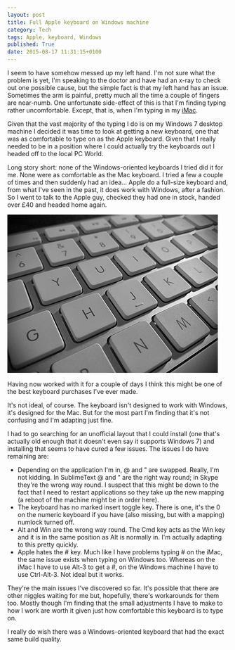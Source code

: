 ```yaml
---
layout: post
title: Full Apple keyboard on Windows machine
category: Tech
tags: Apple, keyboard, Windows
published: True
date: 2015-08-17 11:31:15+0100
---
```


I seem to have somehow messed up my left hand. I'm not sure what the problem is
yet, I'm speaking to the doctor and have had an x-ray to check out one possible
cause, but the simple fact is that my left hand has an issue. Sometimes the
arm is painful, pretty much all the time a couple of fingers are near-numb.
One unfortunate side-effect of this is that I'm finding typing rather
uncomfortable. Except, that is, when I'm typing in my
[iMac](/2015/06/27/my-first-couple-of-weeks-with-an-imac.html).

Given that the vast majority of the typing I do is on my Windows 7 desktop
machine I decided it was time to look at getting a new keyboard, one that
was as comfortable to type on as the Apple keyboard. Given that I really needed
to be in a position where I could actually try the keyboards out I headed
off to the local PC World.

Long story short: none of the Windows-oriented keyboards I tried did it for me.
None were as comfortable as the Mac keyboard. I tried a few a couple of times
and then suddenly had an idea... Apple do a full-size keyboard and, from what
I've seen in the past, it does work with Windows, after a fashion. So I went
to talk to the Apple guy, checked they had one in stock, handed over £40 and
headed home again.

![Apple Keyboard](/attachments/2015/08/17/Apple-Keyboard.jpg)

Having now worked with it for a couple of days I think this might be one of
the best keyboard purchases I've ever made.

It's not ideal, of course. The keyboard isn't designed to work with Windows,
it's designed for the Mac. But for the most part I'm finding that it's not
confusing and I'm adapting just fine.

I had to go searching for an unofficial layout that I could install (one
that's actually old enough that it doesn't even say it supports Windows 7)
and installing that seems to have cured a few issues. The issues I do have
remaining are:

* Depending on the application I'm in, @ and " are swapped. Really, I'm not
kidding. In SublimeText @ and " are the right way round; in Skype they're the
wrong way round. I suspect that this might be down to the fact that I need
to restart applications so they take up the new mapping (a reboot of the machine
might be in order here).
* The keyboard has no marked insert toggle key. There is one, it's the 0 on
the numeric keyboard if you have (also missing, but with a mapping) numlock
turned off.
* Alt and Win are the wrong way round. The Cmd key acts as the Win key and it
is in the same position as Alt is normally in. I'm actually adapting to this
pretty quickly.
* Apple hates the # key. Much like I have problems typing # on the iMac, the
same issue exists when typing on Windows too. Whereas on the iMac I have to
use Alt-3 to get a #, on the Windows machine I have to use Ctrl-Alt-3. Not
ideal but it works.

They're the main issues I've discovered so far. It's possible that there are
other niggles waiting for me but, hopefully, there's workarounds for them too.
Mostly though I'm finding that the small adjustments I have to make to how I
work are worth it given just how comfortable this keyboard is to type on.

I really do wish there was a Windows-oriented keyboard that had the exact same
build quality.

[//]: # (2015-08-17-full-apple-keyboard-on-windows-machine.md ends here)
